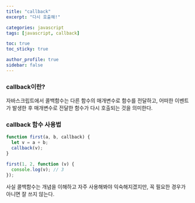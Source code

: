 ```yaml
---
title: "callback"
excerpt: "다시 호출해!"

categories: javascript
tags: [javascript, callback]

toc: true
toc_sticky: true

author_profile: true
sidebar: false
---
```


### callback이란?

자바스크립트에서 콜백함수는 다른 함수의 매개변수로 함수를 전달하고, 어떠한 이벤트가 발생한 후 매개변수로 전달한 함수가 다시 호출되는 것을 의미한다.

### callback 함수 사용법

```jsx
function first(a, b, callback) {
  let v = a + b;
  callback(v);
}

first(1, 2, function (v) {
  console.log(v); // 3
});
```

사실 콜백함수는 개념을 이해하고 자주 사용해봐야 익숙해지겠지만, 꼭 필요한 경우가 아니면 잘 쓰지 않는다.
